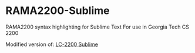 # RAMA2200-Sublime
RAMA2200 syntax highlighting for Sublime Text
For use in Georgia Tech CS 2200

Modified version of: [LC-2200 Sublime](https://github.com/driazati/lc2200-sublime)
